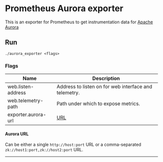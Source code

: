 # Prometheus Aurora exporter

This is an exporter for Prometheus to get instrumentation data for [Apache Aurora](http://aurora.apache.org/)

## Run

    ./aurora_exporter <flags>

### Flags

Name                           | Description
-------------------------------|------------
web.listen-address             | Address to listen on for web interface and telemetry.
web.telemetry-path             | Path under which to expose metrics.
exporter.aurora-url            | [URL](#aurora-url)

#### Aurora URL
Can be either a single ``http://host:port`` URL or a comma-separated ``zk://host1:port,zk://host2:port`` URL.

---
